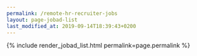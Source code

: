 ```yaml
---
permalink: /remote-hr-recruiter-jobs
layout: page-jobad-list
last_modified_at: 2019-09-14T18:39:43+0200
---
```

{% include render_jobad_list.html permalink=page.permalink %}
